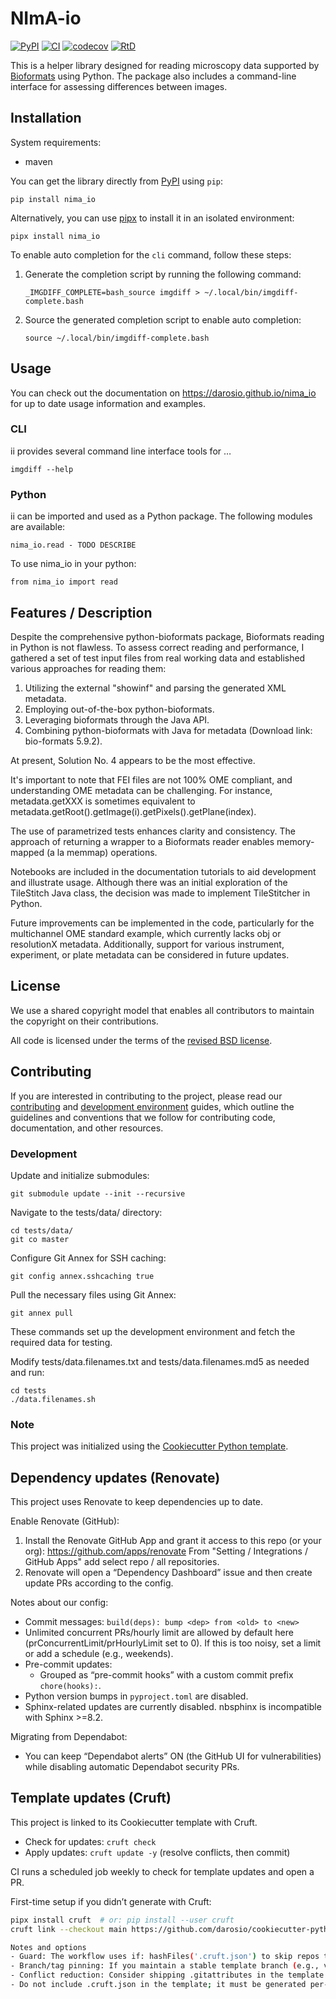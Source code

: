 # NImA-io

[![PyPI](https://img.shields.io/pypi/v/nima_io.svg)](https://pypi.org/project/nima_io/)
[![CI](https://github.com/darosio/nima_io/actions/workflows/ci.yml/badge.svg)](https://github.com/darosio/nima_io/actions/workflows/ci.yml)
[![codecov](https://codecov.io/gh/darosio/nima_io/branch/main/graph/badge.svg?token=OU6F9VFUQ6)](https://codecov.io/gh/darosio/nima_io)
[![RtD](https://readthedocs.org/projects/nima_io/badge/?version=latest)](https://nima-io.readthedocs.io/en/latest/?badge=latest)

<!-- [![RtD](https://readthedocs.org/projects/nima_io/badge/)](https://nima_io.readthedocs.io/) -->

This is a helper library designed for reading microscopy data supported by
[Bioformats](https://www.openmicroscopy.org/bio-formats/) using Python. The
package also includes a command-line interface for assessing differences between
images.

## Installation

System requirements:

- maven

You can get the library directly from [PyPI](https://pypi.org/project/nima_io/)
using `pip`:

```
pip install nima_io
```

Alternatively, you can use [pipx](https://pypa.github.io/pipx/) to install it in
an isolated environment:

```
pipx install nima_io
```

To enable auto completion for the `cli` command, follow these steps:

1. Generate the completion script by running the following command:

   ```
   _IMGDIFF_COMPLETE=bash_source imgdiff > ~/.local/bin/imgdiff-complete.bash
   ```

1. Source the generated completion script to enable auto completion:

   ```
   source ~/.local/bin/imgdiff-complete.bash
   ```

## Usage

You can check out the documentation on <https://darosio.github.io/nima_io> for
up to date usage information and examples.

### CLI

ii provides several command line interface tools for …

```
imgdiff --help
```

### Python

ii can be imported and used as a Python package. The following modules are
available:

```
nima_io.read - TODO DESCRIBE
```

To use nima_io in your python:

```
from nima_io import read
```

## Features / Description

Despite the comprehensive python-bioformats package, Bioformats reading in
Python is not flawless. To assess correct reading and performance, I gathered a
set of test input files from real working data and established various
approaches for reading them:

1. Utilizing the external "showinf" and parsing the generated XML metadata.
1. Employing out-of-the-box python-bioformats.
1. Leveraging bioformats through the Java API.
1. Combining python-bioformats with Java for metadata (Download link: bio-formats 5.9.2).

At present, Solution No. 4 appears to be the most effective.

It's important to note that FEI files are not 100% OME compliant, and
understanding OME metadata can be challenging. For instance, metadata.getXXX is
sometimes equivalent to
metadata.getRoot().getImage(i).getPixels().getPlane(index).

The use of parametrized tests enhances clarity and consistency. The approach of
returning a wrapper to a Bioformats reader enables memory-mapped (a la memmap)
operations.

Notebooks are included in the documentation tutorials to aid development and
illustrate usage. Although there was an initial exploration of the TileStitch
Java class, the decision was made to implement TileStitcher in Python.

Future improvements can be implemented in the code, particularly for the
multichannel OME standard example, which currently lacks obj or resolutionX
metadata. Additionally, support for various instrument, experiment, or plate
metadata can be considered in future updates.

## License

We use a shared copyright model that enables all contributors to maintain the
copyright on their contributions.

All code is licensed under the terms of the [revised BSD license](LICENSE.txt).

## Contributing

If you are interested in contributing to the project, please read our
[contributing](https://darosio.github.io/nima_io/references/contributing.html)
and
[development environment](https://darosio.github.io/nima_io/references/development.html)
guides, which outline the guidelines and conventions that we follow for
contributing code, documentation, and other resources.

### Development

Update and initialize submodules:

```
git submodule update --init --recursive
```

Navigate to the tests/data/ directory:

```
cd tests/data/
git co master
```

Configure Git Annex for SSH caching:

```
git config annex.sshcaching true
```

Pull the necessary files using Git Annex:

```
git annex pull
```

These commands set up the development environment and fetch the required data for testing.

Modify tests/data.filenames.txt and tests/data.filenames.md5 as needed and run:

```
cd tests
./data.filenames.sh
```

### Note

This project was initialized using the [Cookiecutter Python
template](https://github.com/darosio/cookiecutter-python).

## Dependency updates (Renovate)

This project uses Renovate to keep dependencies up to date.

Enable Renovate (GitHub):

1. Install the Renovate GitHub App and grant it access to this repo (or your org): https://github.com/apps/renovate
   From "Setting / Integrations / GitHub Apps" add select repo / all repositories.
1. Renovate will open a “Dependency Dashboard” issue and then create update PRs according to the config.

Notes about our config:

- Commit messages: `build(deps): bump <dep> from <old> to <new>`
- Unlimited concurrent PRs/hourly limit are allowed by default here (prConcurrentLimit/prHourlyLimit set to 0). If this is too noisy, set a limit or add a schedule (e.g., weekends).
- Pre-commit updates:
  - Grouped as “pre-commit hooks” with a custom commit prefix `chore(hooks):`.
- Python version bumps in `pyproject.toml` are disabled.
- Sphinx-related updates are currently disabled. nbsphinx is incompatible with Sphinx >=8.2.

Migrating from Dependabot:

- You can keep “Dependabot alerts” ON (the GitHub UI for vulnerabilities) while disabling automatic Dependabot security PRs.

## Template updates (Cruft)

This project is linked to its Cookiecutter template with Cruft.

- Check for updates: `cruft check`
- Apply updates: `cruft update -y` (resolve conflicts, then commit)

CI runs a scheduled job weekly to check for template updates and open a PR.

First-time setup if you didn’t generate with Cruft:

```bash
pipx install cruft  # or: pip install --user cruft
cruft link --checkout main https://github.com/darosio/cookiecutter-python.git

Notes and options
- Guard: The workflow uses if: hashFiles('.cruft.json') to skip repos that aren’t linked.
- Branch/tag pinning: If you maintain a stable template branch (e.g., v1), instruct linking with that branch. If you want CI to always update within that line, you can change the update step to uv run cruft update -y --checkout v1.
- Conflict reduction: Consider shipping .gitattributes in the template (merge=ours/union) for files that often diverge.
- Do not include .cruft.json in the template; it must be generated per-project.
```
